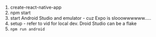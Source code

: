 1. create-react-native-app
2. npm start
3. start Android Studio and emulator - cuz Expo is slooowwwwww.....
4. setup - refer to vid for local dev. Droid Studio can be a flake
5. `npm run android`
